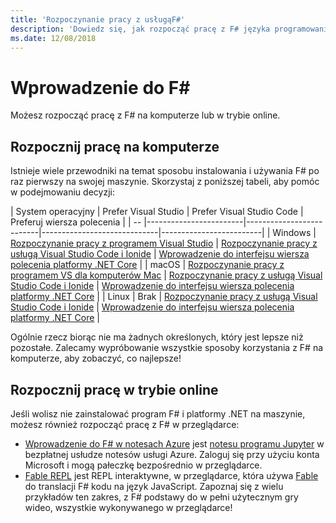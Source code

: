 ```yaml
---
title: 'Rozpoczynanie pracy z usługąF#'
description: 'Dowiedz się, jak rozpocząć pracę z F# języka programowania.'
ms.date: 12/08/2018
---
```

# <a name="get-started-with-f"></a>Wprowadzenie do F\#

Możesz rozpocząć pracę z F# na komputerze lub w trybie online.

## <a name="get-started-on-your-machine"></a>Rozpocznij pracę na komputerze

Istnieje wiele przewodniki na temat sposobu instalowania i używania F# po raz pierwszy na swojej maszynie.  Skorzystaj z poniższej tabeli, aby pomóc w podejmowaniu decyzji:

| System operacyjny | Prefer Visual Studio | Prefer Visual Studio Code | Preferuj wiersza polecenia |
| -- |------------------------|--------------------------|-----------------------------|-------------------------|
| Windows | [Rozpoczynanie pracy z programem Visual Studio](get-started-visual-studio.md) | [Rozpoczynanie pracy z usługą Visual Studio Code i Ionide](get-started-vscode.md) | [Wprowadzenie do interfejsu wiersza polecenia platformy .NET Core](get-started-command-line.md) |
| macOS | [Rozpoczynanie pracy z programem VS dla komputerów Mac](get-started-with-visual-studio-for-mac.md) | [Rozpoczynanie pracy z usługą Visual Studio Code i Ionide](get-started-vscode.md) | [Wprowadzenie do interfejsu wiersza polecenia platformy .NET Core](get-started-command-line.md) |
| Linux | Brak | [Rozpoczynanie pracy z usługą Visual Studio Code i Ionide](get-started-vscode.md) | [Wprowadzenie do interfejsu wiersza polecenia platformy .NET Core](get-started-command-line.md) |

Ogólnie rzecz biorąc nie ma żadnych określonych, który jest lepsze niż pozostałe. Zalecamy wypróbowanie wszystkie sposoby korzystania z F# na komputerze, aby zobaczyć, co najlepsze!

## <a name="get-started-online"></a>Rozpocznij pracę w trybie online

Jeśli wolisz nie zainstalować program F# i platformy .NET na maszynie, możesz również rozpocząć pracę z F# w przeglądarce:

* [Wprowadzenie do F# w notesach Azure](https://notebooks.azure.com/Microsoft/projects/2018-Intro-FSharp/html/Introduction%20to%20FSharp.ipynb) jest [notesu programu Jupyter](https://jupyter.org/) w bezpłatnej usłudze notesów usługi Azure. Zaloguj się przy użyciu konta Microsoft i mogą pałeczkę bezpośrednio w przeglądarce.
* [Fable REPL](https://fable.io/repl/) jest REPL interaktywne, w przeglądarce, która używa [Fable](https://fable.io/) do translacji F# kodu na język JavaScript. Zapoznaj się z wielu przykładów ten zakres, z F# podstawy do w pełni użytecznym gry wideo, wszystkie wykonywanego w przeglądarce!
